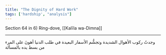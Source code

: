 ```yaml
---
title: "The Dignity of Hard Work"
tags: ['hardship', "analysis"]
---
```


 Section 64 in 6) Ring-dove, [[Kalīla wa-Dimna]]

---
وجدتُ ركوب الأهوال الشديدة وتجشُّم الأسفار البعيدة في طلب الدنيا أهونَ على المرء من بسط يده بالمسألة
